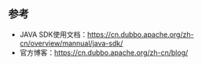 ## 参考
- JAVA SDK使用文档：https://cn.dubbo.apache.org/zh-cn/overview/mannual/java-sdk/
- 官方博客：https://cn.dubbo.apache.org/zh-cn/blog/
